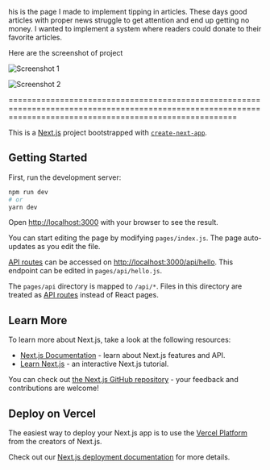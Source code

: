 his is the page I made to implement tipping in articles. These days good articles with proper news struggle to get attention and end up getting no money. I wanted to implement a system where readers could donate to their favorite articles.

Here are the screenshot of project

![Screenshot 1](https://previews.dropbox.com/p/thumb/ABb4pW1k8ElcY8bCrlxgFSNFmvgpRRvwJK0aVvIMkwrd3LbG-4gLVccSzfBWvYXZP-8psy8WWmv-X4nMNfA6IooPL-tweZwe6qGoioSQJ7YFUue3mVlvdRcxXlSqjALv90HJeOwab1U4Ns1xR143AnH-ADyfxnY_BJFeax1K37Jx80CWYbVSqGoDJAvcitsn_zIUPDMzjnmi6w9wpGycZzSyMPUROFK8laoCutvZ-0EbTpaSbsbpMBt-ixezE7FVYtoy0QIWQ8FMiJLGFSa9cCF_c0Wq_W6XanT0Q6a5rglNj5FSfQYdc5WYuggOqACwVgPhRFi48Kv0Cc_0mkrDiAZu_YZ2qTVexOrIbBGQQQky1w/p.png)

![Screenshot 2](https://previews.dropbox.com/p/thumb/ABb52QtD07BBF3DWi6pQprNhspTr6yfbsh3XV_vXeacyP51Vv4Rc6beaSEt4q1AMaG8zPYseoIU7d4-wPlMt2GDzowdgNgw0hXbTK88mNcNqrM9Uzq4ToM-nPRnXXeSE2M_v7q0SR31xkXbfiU7uwsBJZUEdcTM31_PIdA8xHKcjEXq7C0bTHelqJsyd6tTtUjFdNVvWcMgO8y1qBCUeYOhbkNoj1fNja0BofGFhJhpm0-5Yxh_D01pRtEPdgNsSopHAVRro_AwraasWmJjt_4AFv6QeXhFcmMw5L-dKg7iMLzRlz0vkuJXNk0ioGwCeML2gYEb4API1nyWmHhpLQEGlXmzoPOlEBvbD1DhawxGobA/p.png)

=============================================================================================================================================================

This is a [Next.js](https://nextjs.org/) project bootstrapped with [`create-next-app`](https://github.com/vercel/next.js/tree/canary/packages/create-next-app).

## Getting Started

First, run the development server:

```bash
npm run dev
# or
yarn dev
```

Open [http://localhost:3000](http://localhost:3000) with your browser to see the result.

You can start editing the page by modifying `pages/index.js`. The page auto-updates as you edit the file.

[API routes](https://nextjs.org/docs/api-routes/introduction) can be accessed on [http://localhost:3000/api/hello](http://localhost:3000/api/hello). This endpoint can be edited in `pages/api/hello.js`.

The `pages/api` directory is mapped to `/api/*`. Files in this directory are treated as [API routes](https://nextjs.org/docs/api-routes/introduction) instead of React pages.

## Learn More

To learn more about Next.js, take a look at the following resources:

- [Next.js Documentation](https://nextjs.org/docs) - learn about Next.js features and API.
- [Learn Next.js](https://nextjs.org/learn) - an interactive Next.js tutorial.

You can check out [the Next.js GitHub repository](https://github.com/vercel/next.js/) - your feedback and contributions are welcome!

## Deploy on Vercel

The easiest way to deploy your Next.js app is to use the [Vercel Platform](https://vercel.com/new?utm_medium=default-template&filter=next.js&utm_source=create-next-app&utm_campaign=create-next-app-readme) from the creators of Next.js.

Check out our [Next.js deployment documentation](https://nextjs.org/docs/deployment) for more details.
